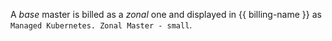A _base_ master is billed as a _zonal_ one and displayed in {{ billing-name }} as `Managed Kubernetes. Zonal Master - small`.